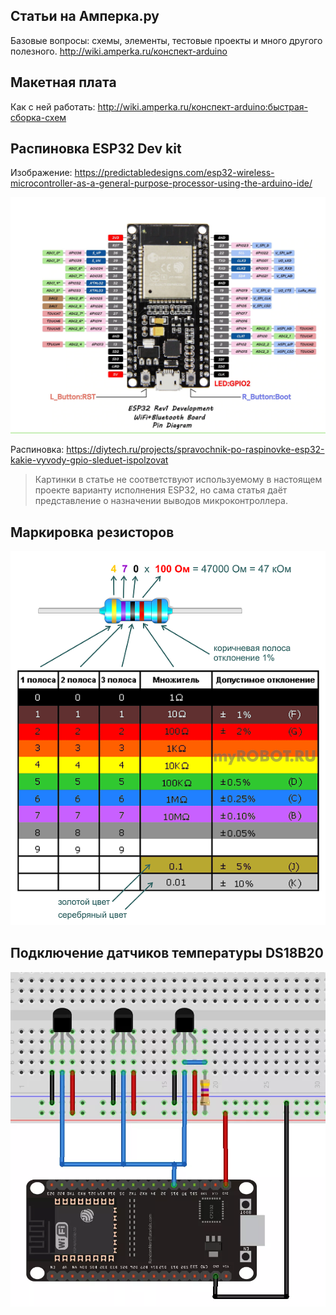 Статьи на Амперка.ру
--------------------
Базовые вопросы: схемы, элементы, тестовые проекты и много другого полезного.
http://wiki.amperka.ru/конспект-arduino

Макетная плата
--------------
Как с ней работать: http://wiki.amperka.ru/конспект-arduino:быстрая-сборка-схем

Распиновка ESP32 Dev kit
------------------------
Изображение: https://predictabledesigns.com/esp32-wireless-microcontroller-as-a-general-purpose-processor-using-the-arduino-ide/

![Pins](pics/esp32_pins.png)

Распиновка: https://diytech.ru/projects/spravochnik-po-raspinovke-esp32-kakie-vyvody-gpio-sleduet-ispolzovat
> Картинки в статье не соответствуют используемому в настоящем проекте
> варианту исполнения ESP32, но сама статья даёт представление о назначении
> выводов микроконтроллера.

Маркировка резисторов
---------------------
![Resistors](pics/resistors.png)

Подключение датчиков температуры DS18B20
----------------------------------------
![DS18B20](pics/temp_sensors.png)
